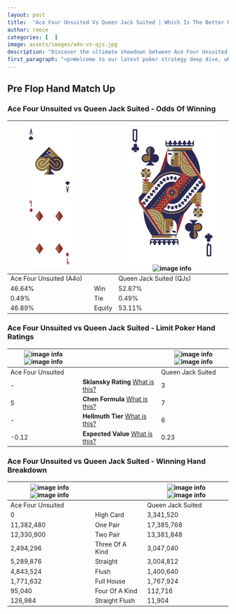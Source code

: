 ```yaml
---
layout: post
title:  "Ace Four Unsuited Vs Queen Jack Suited | Which Is The Better Hand In Poker? A Complete Guide"
author: reece
categories: [  ]
image: assets/images/a4o-vs-qjs.jpg
description: "Discover the ultimate showdown between Ace Four Unsuited and Queen Jack Suited in poker! Uncover the odds, strategies, and scenarios where one hand triumphs over the other. Get ready to up your poker game with this thrilling analysis."
first_paragraph: "<p>Welcome to our latest poker strategy deep dive, where we're pitting two distinct hands against each other in a high-stakes showdown: Ace Four Unsuited vs Queen Jack Suited.</p><p>In the dynamic world of poker, every decision counts, and knowing which hand holds the upper hand is key to your success at the table.</p><p>In this article, we'll dissect these two hands, explore the scenarios where one dominates the other, and equip you with the knowledge to make strategic choices that can tip the odds in your favor.</p><p>Get ready to unravel the intriguing dynamics of these poker hands and elevate your game to new heights.</p>"
---
```




[comment]: # (sp0)

## Pre Flop Hand Match Up

<div class="table hand-ratings" markdown="1"> 



### Ace Four Unsuited vs Queen Jack Suited - Odds Of Winning


    
| ![image info](assets/images/hand1/A.png) ![image info](assets/images/hand1/4o.png) |  | ![image info](assets/images/hand2/Q.png) ![image info](assets/images/hand2/Js.png) |
| -------- | -------- | -------- |
| Ace Four Unsuited (A4o) |  | Queen Jack Suited (QJs) |
| 46.64% | Win | 52.87% |
| 0.49% | Tie | 0.49% |
| 46.89% | Equity | 53.11% |




[comment]: # (sp1)



### Ace Four Unsuited vs Queen Jack Suited - Limit Poker Hand Ratings


    
| ![image info](https://www.riverpairs.com/assets/images/hand1/A.png) ![image info](https://www.riverpairs.com/assets/images/hand1/4o.png) |  | ![image info](https://www.riverpairs.com/assets/images/hand2/Q.png) ![image info](https://www.riverpairs.com/assets/images/hand2/Js.png) |
| -------- | -------- | -------- |
| Ace Four Unsuited |  | Queen Jack Suited |
| - | **Sklansky Rating** [What is this?](/sklansky-rating-explained) | 3 |
| 5 | **Chen Formula** [What is this?](/chen-formula-explained) | 7 |
| - | **Hellmuth Tier** [What is this?](/Hellmuth-tier-explained) | 6 |
| -0.12 | **Expected Value** [What is this?](/expected-value-explained) | 0.23 |




[comment]: # (sp2)



### Ace Four Unsuited vs Queen Jack Suited - Winning Hand Breakdown


    
| ![image info](https://www.riverpairs.com/assets/images/hand1/A.png) ![image info](https://www.riverpairs.com/assets/images/hand1/4o.png) |  | ![image info](https://www.riverpairs.com/assets/images/hand2/Q.png) ![image info](https://www.riverpairs.com/assets/images/hand2/Js.png) |
| -------- | -------- | -------- |
| Ace Four Unsuited |  | Queen Jack Suited |
| 0 | High Card | 3,341,520 |
| 11,382,480 | One Pair | 17,385,768 |
| 12,330,900 | Two Pair | 13,381,848 |
| 2,494,296 | Three Of A Kind | 3,047,040 |
| 5,289,876 | Straight | 3,004,812 |
| 4,843,524 | Flush | 1,400,640 |
| 1,771,632 | Full House | 1,767,924 |
| 95,040 | Four Of A Kind | 112,716 |
| 126,984 | Straight Flush | 11,904 |




[comment]: # (sp3)



</div>

[comment]: # (sp4)



[comment]: # (sp5)

